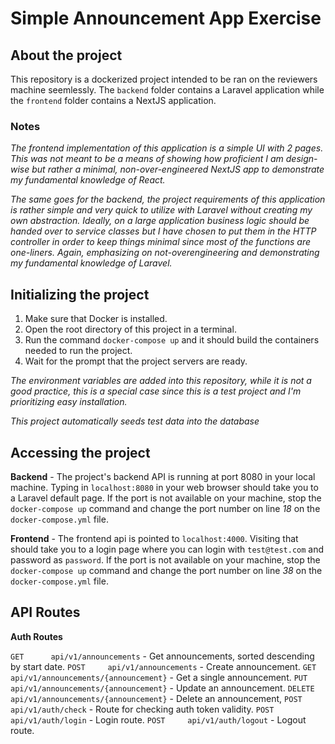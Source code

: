 # Simple Announcement App Exercise

## About the project
This repository is a dockerized project intended to be ran on the reviewers machine seemlessly. The `backend` folder contains a Laravel application while the `frontend` folder contains a NextJS application.

### Notes
_The frontend implementation of this application is a simple UI with 2 pages. This was not meant to be a means of showing how proficient I am design-wise but rather a minimal, non-over-engineered NextJS app to demonstrate my fundamental knowledge of React._

_The same goes for the backend, the project requirements of this application is rather simple and very quick to utilize with Laravel without creating my own abstraction. Ideally, on a large application business logic should be handed over to service classes but I have chosen to put them in the HTTP controller in order to keep things minimal since most of the functions are one-liners. Again, emphasizing on not-overengineering and demonstrating my fundamental knowledge of Laravel._

## Initializing the project
1. Make sure that Docker is installed.
2. Open the root directory of this project in a terminal.
3. Run the command `docker-compose up` and it should build the containers needed to run the project.
4. Wait for the prompt that the project servers are ready.

_The environment variables are added into this repository, while it is not a good practice, this is a special case since this is a test project and I'm prioritizing easy installation._

_This project automatically seeds test data into the database_

## Accessing the project
**Backend** - The project's backend API is running at port 8080 in your local machine. Typing in `localhost:8080` in your web browser should take you to a Laravel default page. If the port is not available on your machine, stop the `docker-compose up` command and change the port number on line _18_ on the `docker-compose.yml` file.

**Frontend** - The frontend api is pointed to `localhost:4000`. Visiting that should take you to a login page where you can login with `test@test.com` and password as `password`. If the port is not available on your machine, stop the `docker-compose up` command and change the port number on line _38_ on the `docker-compose.yml` file.

## API Routes

**Auth Routes**

`GET      api/v1/announcements` - Get announcements, sorted descending by start date.
`POST     api/v1/announcements` - Create announcement.
`GET      api/v1/announcements/{announcement}` - Get a single announcement.
`PUT      api/v1/announcements/{announcement}` - Update an announcement.
`DELETE   api/v1/announcements/{announcement}` - Delete an announcement,
`POST     api/v1/auth/check` - Route for checking auth token validity.
`POST     api/v1/auth/login` - Login route.
`POST     api/v1/auth/logout` - Logout route.
